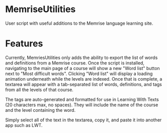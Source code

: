 # MemriseUtilities
User script with useful additions to the Memrise language learning site.
# Features
Currently, MemriesUtilities only adds the ability to export the list of words and definitions from a Memrise course. Once the script is installed, navigating to the main page of a course will show a new "Word list" button next to "Most difficult words". Clicking "Word list" will display a loading animation underneath while the levels are indexed. Once that is complete, a textarea will appear with a tab-separated list of words, definitions, and tags from all the levels of that course.

The tags are auto-generated and formatted for use in Learning With Texts (20 characters max, no spaces). They will include the name of the course and the level containing the word.

Simply select all of the text in the textarea, copy it, and paste it into another app such as LWT.
